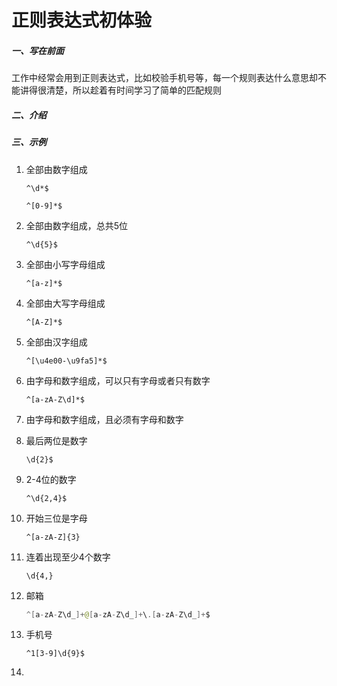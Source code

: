# 正则表达式初体验

##### 一、写在前面

工作中经常会用到正则表达式，比如校验手机号等，每一个规则表达什么意思却不能讲得很清楚，所以趁着有时间学习了简单的匹配规则

##### 二、介绍

##### 三、示例

1. 全部由数字组成

   ```
   ^\d*$
   ```

   ```
   ^[0-9]*$
   ```

2. 全部由数字组成，总共5位

   ```
   ^\d{5}$
   ```

3. 全部由小写字母组成

   ```
   ^[a-z]*$
   ```

4. 全部由大写字母组成

   ```
   ^[A-Z]*$
   ```

5. 全部由汉字组成

   ```
   ^[\u4e00-\u9fa5]*$
   ```

6. 由字母和数字组成，可以只有字母或者只有数字

   ```
   ^[a-zA-Z\d]*$
   ```

7. 由字母和数字组成，且必须有字母和数字

8. 最后两位是数字

   ```
   \d{2}$
   ```

9. 2-4位的数字

   ```
   ^\d{2,4}$
   ```

10. 开始三位是字母

    ```
    ^[a-zA-Z]{3}
    ```

11. 连着出现至少4个数字

    ```
    \d{4,}
    ```

12. 邮箱

    ```java
    ^[a-zA-Z\d_]+@[a-zA-Z\d_]+\.[a-zA-Z\d_]+$
    ```

13. 手机号

    ```
    ^1[3-9]\d{9}$
    ```

14. 